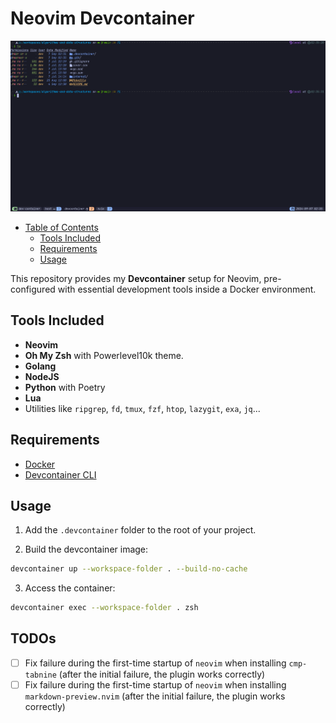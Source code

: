 # Neovim Devcontainer

![Devcontainer Environment](./assets/devcontainer.png)

<!--toc:start-->

- [Table of Contents](#neovim-devcontainer)
  - [Tools Included](#tools-included)
  - [Requirements](#requirements)
  - [Usage](#usage)
  <!--toc:end-->

This repository provides my **Devcontainer** setup for Neovim, pre-configured
with essential development tools inside a Docker environment.

## Tools Included

- **Neovim**
- **Oh My Zsh** with Powerlevel10k theme.
- **Golang**
- **NodeJS**
- **Python** with Poetry
- **Lua**
- Utilities like `ripgrep`, `fd`, `tmux`, `fzf`, `htop`,
  `lazygit`, `exa`, `jq`...

## Requirements

- [Docker](https://www.docker.com/)
- [Devcontainer CLI](https://github.com/devcontainers/cli)

## Usage

1. Add the `.devcontainer` folder to the root of your project.

2. Build the devcontainer image:

```bash
devcontainer up --workspace-folder . --build-no-cache
```

3. Access the container:

```bash
devcontainer exec --workspace-folder . zsh
```

## TODOs

- [ ] Fix failure during the first-time startup of `neovim` when installing `cmp-tabnine` (after the initial failure, the plugin works correctly)
- [ ] Fix failure during the first-time startup of `neovim` when installing `markdown-preview.nvim` (after the initial failure, the plugin works correctly)
